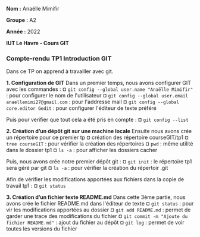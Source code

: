 **Nom :** Anaëlle Mimifir

**Groupe :** A2

**Année :** 2022

**IUT Le Havre - Cours GIT**

### Compte-rendu TP1 Introduction GIT

Dans ce TP on apprend à travailler avec git.


**1. Configuration de GIT**
Dans un premier temps, nous avons configurer GIT avec les commandes :
¤ `git config --global user.name "Anaëlle Mimifir"` : pour configurer le nom de l'utilisateur
¤ `git config --global user.email anaellemimi27@gmail.com` : pour l'addresse mail
¤ `git config --global core.editor Gedit` : pour configurer l'éditeur de texte préféré

Puis pour verifier que tout cela a été pris en compte : 
¤ `git config --list`

**2. Création d’un dépôt git sur une machine locale**
Ensuite nous avons crée un répertoire pour ce premier tp
¤ création des répertoire courseGIT/tp1
¤ `tree courseGIT` : pour vérifier la création des répertoires
¤ `pwd` : même utilité dans le dossier tp1
¤ `ls -a` : pour afficher les dossiers cacher

Puis, nous avons crée notre premier dépôt git :
¤ `git init` : le répertoire tp1 sera géré par git
¤ `ls -a`  : pour vérifier la création du répertoir .git

Afin de vérifier les modifications apportées aux fichiers dans la copie de travail tp1 :
¤ `git status`

**3. Création d’un fichier texte README.md**
Dans cette 3ème partie, nous avons crée le fichier README.md dans l'éditeur de texte
¤ `git status` : pour vir les modifications apportées au dossier
¤ `git add README.md` : permet de garder une trace des modifications du fichier
¤ `git commit -m "Ajoute du fichier README.md"` : ajout du fichier au dépôt
¤ `git log` : permet de voir toutes les versions du fichier


